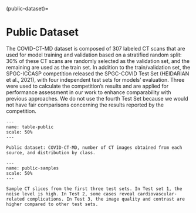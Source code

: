 (public-dataset)=

# Public Dataset
The COVID-CT-MD dataset is composed of 307 labeled CT scans that are used for model training and validation based on a stratified random split: 30% of these CT scans are randomly selected as the validation set, and the remaining are used as the train set. In addition to the train/validation set, the SPGC-ICCASP competition released the SPGC-COVID Test Set (HEIDARIAN et al., 2021), with four independent test sets for models’ evaluation. Three were used to calculate the competition’s results and are applied for performance assessment in our work to enhance comparability with previous approaches. We do not use the fourth Test Set because we would not have fair comparisons concerning the results reported by the competition.


```{figure} /_static/lecture_specific/datasets/table-public.png
---
name: table-public
scale: 50%
---

Public dataset: COVID-CT-MD, number of CT images obtained from each source, and distribution by class.

```

```{figure} /_static/lecture_specific/datasets/public-samples.png
---
name: public-samples
scale: 50%
---

Sample CT slices from the first three test sets. In Test set 1, the noise level is high. In Test 2, some cases reveal cardiovascular-related complications. In Test 3, the image quality and contrast are higher compared to other test sets.

```
